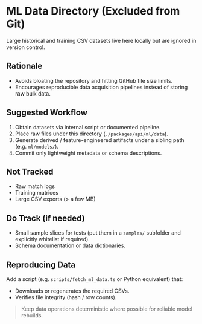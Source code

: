 # ML Data Directory (Excluded from Git)

Large historical and training CSV datasets live here locally but are ignored in version control.

## Rationale
- Avoids bloating the repository and hitting GitHub file size limits.
- Encourages reproducible data acquisition pipelines instead of storing raw bulk data.

## Suggested Workflow
1. Obtain datasets via internal script or documented pipeline.
2. Place raw files under this directory (`./packages/api/ml/data`).
3. Generate derived / feature-engineered artifacts under a sibling path (e.g. `ml/models/`).
4. Commit only lightweight metadata or schema descriptions.

## Not Tracked
- Raw match logs
- Training matrices
- Large CSV exports (> a few MB)

## Do Track (if needed)
- Small sample slices for tests (put them in a `samples/` subfolder and explicitly whitelist if required).
- Schema documentation or data dictionaries.

## Reproducing Data
Add a script (e.g. `scripts/fetch_ml_data.ts` or Python equivalent) that:
- Downloads or regenerates the required CSVs.
- Verifies file integrity (hash / row counts).

> Keep data operations deterministic where possible for reliable model rebuilds.
